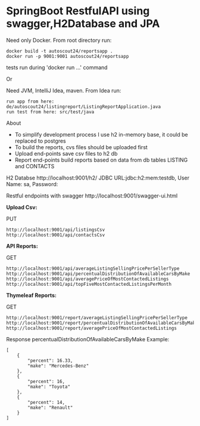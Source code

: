 # SpringBoot RestfulAPI using swagger,H2Database and JPA

Need only Docker. From root directory run:
```
docker build -t autoscout24/reportsapp .
docker run -p 9001:9001 autoscout24/reportsapp
```
tests run during 'docker run ...' command

Or

Need JVM, IntelliJ Idea, maven. From Idea run: 
```
run app from here: de/autoscout24/listingreport/ListingReportApplication.java
run test from here: src/test/java 
```

About 
* To simplify development process I use h2 in-memory base, it could be replaced to postgres
* To build the reports, cvs files should be uploaded first
* Upload end-points save csv files to h2 db
* Report end-points build reports based on data from db tables LISTING and CONTACTS


H2 Databse  http://localhost:9001/h2/
JDBC URL:jdbc:h2:mem:testdb, User Name: sa, Password: 

Restful endpoints with swagger http://localhost:9001/swagger-ui.html



**Upload Csv:**

PUT 
```
http://localhost:9001/api/listingsCsv
http://localhost:9001/api/contactsCsv
```

**API Reports:**

GET
```
http://localhost:9001/api/averageListingSellingPricePerSellerType
http://localhost:9001/api/percentualDistributionOfAvailableCarsByMake
http://localhost:9001/api/averagePriceOfMostContactedListings
http://localhost:9001/api/topFiveMostContactedListingsPerMonth
```


**Thymeleaf Reports:**

GET
```
http://localhost:9001/report/averageListingSellingPricePerSellerType
http://localhost:9001/report/percentualDistributionOfAvailableCarsByMake
http://localhost:9001/report/averagePriceOfMostContactedListings
```

Response percentualDistributionOfAvailableCarsByMake Example:
```
[
    {
        "percent": 16.33,
        "make": "Mercedes-Benz"
    },
    {
        "percent": 16,
        "make": "Toyota"
    },
    {
        "percent": 14,
        "make": "Renault"
    }
]
```